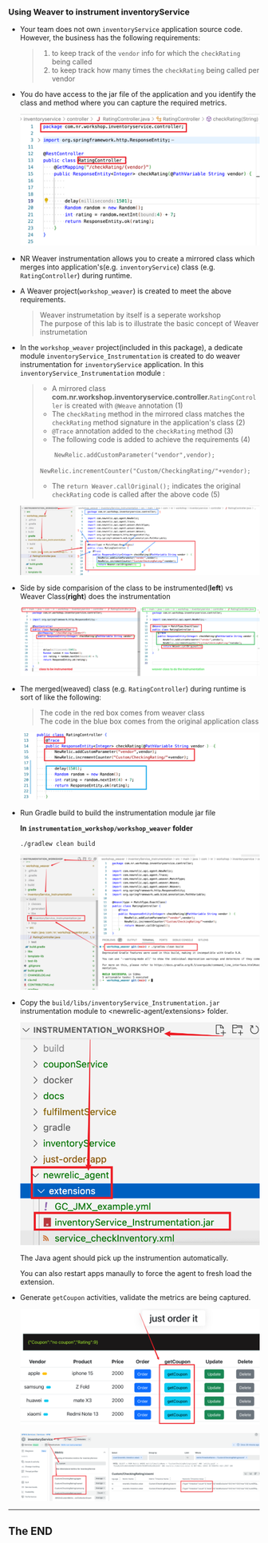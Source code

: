 ### Using Weaver to instrument inventoryService

- Your team does not own `inventoryService` application source code. However, the business has the following requirements:    

  > 1. to keep track of the `vendor` info for which the `checkRating` being called   
  > 2. to keep track how many times the `checkRating` being called per vendor   

- You do have access to the jar file of the application and you identify the class and method where you can capture the required metrics.   

    ![Lab Diagram](../assets/images/classToWeave.png)

- NR Weaver instrumentation allows you to create a mirrored class which merges into application's(e.g. `inventoryService`) class (e.g. `RatingController`) during runtime. 

- A Weaver project(`workshop_weaver`) is created to meet the above requirements.   
  > Weaver instrumetation by itself is a seperate workshop  
  > The purpose of this lab is to illustrate the basic concept of Weaver instrumetation  

  
- In the `workshop_weaver` project(included in this package), a dedicate module `inventoryService_Instrumentation` is created to do weaver instrumentation for `inventoryService` application. In this `inventoryService_Instrumentation` module : 

  > - A mirrored class **com.nr.workshop.inventoryservice.controller.**`RatingController` is created with `@Weave` annotation (1)  
  > - The `checkRating` method in the mirrored class matches the `checkRating` method signature in the application's class (2) 
  > - `@Trace` annotation added to the `checkRating` method (3) 
  > - The following code is added to achieve the requirements  (4)
  >  ```
  >      NewRelic.addCustomParameter("vendor",vendor);
  >      NewRelic.incrementCounter("Custom/CheckingRating/"+vendor);
  >  ```
  > - The `return Weaver.callOriginal();` indicates the original `checkRating` code is called after the above code (5)

    ![Lab Diagram](../assets/images/weaverProject.png)


- Side by side comparision of the class to be instrumented(**left**) vs Weaver Class(**right**) does the instrumentation

    ![Lab Diagram](../assets/images/classVSweaverclass.png)

- The merged(weaved) class (e.g. `RatingController`) during runtime is sort of like the following:   
  > The code in the red box comes from weaver class   
  > The code in the blue box comes from the original application class   

    ![Lab Diagram](../assets/images/weavedClass.png)

- Run Gradle build to build the instrumentation module jar file

    **In `instrumentation_workshop/workshop_weaver` folder**
    ```
    ./gradlew clean build

    ```

     ![Lab Diagram](../assets/images/weaverGradleBuild.png)


- Copy the `build/libs/inventoryService_Instrumentation.jar` instrumentation module to <newrelic-agent/extensions> folder. 
  
    ![Lab Diagram](../assets/images/agentExtensions.png)

  The Java agent should pick up the instrumention automatically. 
  
  You can also restart apps manaully to force the agent to fresh load the extension. 

- Generate `getCoupon` activities, validate the metrics are being captured.

    ![Lab Diagram](../assets/images/getCoupon.png)

     ![Lab Diagram](../assets/images/weaverResult.png)

---
## The END 


